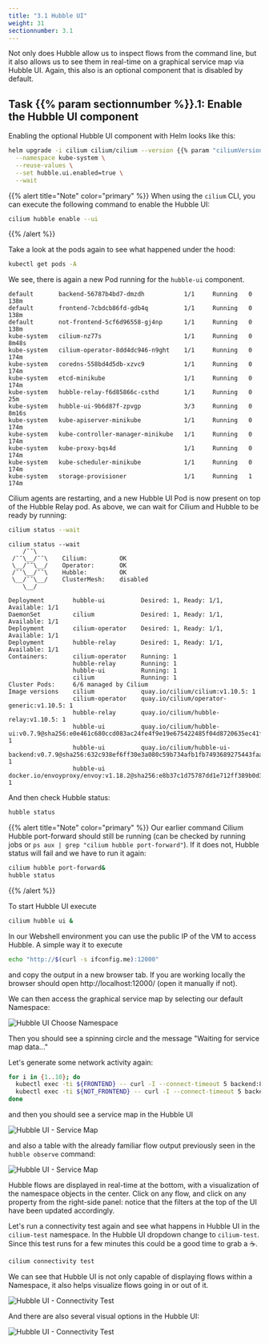 ```yaml
---
title: "3.1 Hubble UI"
weight: 31
sectionnumber: 3.1
---
```


Not only does Hubble allow us to inspect flows from the command line, but it also allows us to see them in real-time on a graphical service map via Hubble UI. Again, this also is an optional component that is disabled by default.


## Task {{% param sectionnumber %}}.1: Enable the Hubble UI component

Enabling the optional Hubble UI component with Helm looks like this:

```bash
helm upgrade -i cilium cilium/cilium --version {{% param "ciliumVersion.postUpgrade" %}} \
  --namespace kube-system \
  --reuse-values \
  --set hubble.ui.enabled=true \
  --wait
```

{{% alert title="Note" color="primary" %}}
When using the `cilium` CLI, you can execute the following command to enable the Hubble UI:

```bash
cilium hubble enable --ui
```
{{% /alert %}}

Take a look at the pods again to see what happened under the hood:

```bash
kubectl get pods -A
```

We see, there is again a new Pod running for the `hubble-ui` component.

```
default       backend-56787b4bd7-dmzdh           1/1     Running   0          138m
default       frontend-7cbdcb86fd-gdb4q          1/1     Running   0          138m
default       not-frontend-5cf6d96558-gj4np      1/1     Running   0          138m
kube-system   cilium-nz77s                       1/1     Running   0          8m48s
kube-system   cilium-operator-8dd4dc946-n9ght    1/1     Running   0          174m
kube-system   coredns-558bd4d5db-xzvc9           1/1     Running   0          174m
kube-system   etcd-minikube                      1/1     Running   0          174m
kube-system   hubble-relay-f6d85866c-csthd       1/1     Running   0          25m
kube-system   hubble-ui-9b6d87f-zpvgp            3/3     Running   0          8m16s
kube-system   kube-apiserver-minikube            1/1     Running   0          174m
kube-system   kube-controller-manager-minikube   1/1     Running   0          174m
kube-system   kube-proxy-bqs4d                   1/1     Running   0          174m
kube-system   kube-scheduler-minikube            1/1     Running   0          174m
kube-system   storage-provisioner                1/1     Running   1          174m
```

Cilium agents are restarting, and a new Hubble UI Pod is now present on top of the Hubble Relay pod. As above, we can wait for Cilium and Hubble to be ready by running:

```bash
cilium status --wait
```

```
cilium status --wait
    /¯¯\
 /¯¯\__/¯¯\    Cilium:         OK
 \__/¯¯\__/    Operator:       OK
 /¯¯\__/¯¯\    Hubble:         OK
 \__/¯¯\__/    ClusterMesh:    disabled
    \__/

Deployment        hubble-ui          Desired: 1, Ready: 1/1, Available: 1/1
DaemonSet         cilium             Desired: 1, Ready: 1/1, Available: 1/1
Deployment        cilium-operator    Desired: 1, Ready: 1/1, Available: 1/1
Deployment        hubble-relay       Desired: 1, Ready: 1/1, Available: 1/1
Containers:       cilium-operator    Running: 1
                  hubble-relay       Running: 1
                  hubble-ui          Running: 1
                  cilium             Running: 1
Cluster Pods:     6/6 managed by Cilium
Image versions    cilium             quay.io/cilium/cilium:v1.10.5: 1
                  cilium-operator    quay.io/cilium/operator-generic:v1.10.5: 1
                  hubble-relay       quay.io/cilium/hubble-relay:v1.10.5: 1
                  hubble-ui          quay.io/cilium/hubble-ui:v0.7.9@sha256:e0e461c680ccd083ac24fe4f9e19e675422485f04d8720635ec41f2ba9e5562c: 1
                  hubble-ui          quay.io/cilium/hubble-ui-backend:v0.7.9@sha256:632c938ef6ff30e3a080c59b734afb1fb7493689275443faa1435f7141aabe76: 1
                  hubble-ui          docker.io/envoyproxy/envoy:v1.18.2@sha256:e8b37c1d75787dd1e712ff389b0d37337dc8a174a63bed9c34ba73359dc67da7: 1
```


And then check Hubble status:

```bash
hubble status
```

{{% alert title="Note" color="primary" %}}
Our earlier command Cilium Hubble port-forward should still be running (can be checked by running jobs or `ps aux | grep "cilium hubble port-forward"`). If it does not, Hubble status will fail and we have to run it again:

```bash
cilium hubble port-forward&
hubble status
```

{{% /alert %}}


To start Hubble UI execute

```bash
cilium hubble ui &
```

In our Webshell environment you can use the public IP of the VM to access Hubble. A simple way it to execute

```bash
echo "http://$(curl -s ifconfig.me):12000"
```
and copy the output in a new browser tab. If you are working locally the browser should open http://localhost:12000/ (open it manually if not).

We can then access the graphical service map by selecting our default Namespace:

![Hubble UI Choose Namespace](../cilium_choose_ns.png)

Then you should see a spinning circle and the message "Waiting for service map data..."

Let's generate some network activity again:

```bash
for i in {1..10}; do
  kubectl exec -ti ${FRONTEND} -- curl -I --connect-timeout 5 backend:8080
  kubectl exec -ti ${NOT_FRONTEND} -- curl -I --connect-timeout 5 backend:8080
done
```

and then you should see a service map in the Hubble UI

![Hubble UI - Service Map](../hubble_ui_servicemap.png)

and also a table with the already familiar flow output previously seen in the `hubble observe` command:

![Hubble UI - Service Map](../hubble_ui_flows.png)

Hubble flows are displayed in real-time at the bottom, with a visualization of the namespace objects in the center. Click on any flow, and click on any property from the right-side panel: notice that the filters at the top of the UI have been updated accordingly.

Let's run a connectivity test again and see what happens in Hubble UI in the `cilium-test` namespace. In the Hubble UI dropdown change to `cilium-test`. Since this test runs for a few minutes this could be a good time to grab a :coffee:.

```bash
cilium connectivity test
```

We can see that Hubble UI is not only capable of displaying flows within a Namespace, it also helps visualize flows going in or out of it.

![Hubble UI - Connectivity Test](../cilium_hubble_connectivity_test.png)

And there are also several visual options in the Hubble UI:

![Hubble UI - Connectivity Test](../hubble_ui_visual_options.png)
